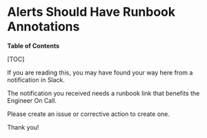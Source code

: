 # Alerts Should Have Runbook Annotations

**Table of Contents**

[TOC]

If you are reading this, you may have found your way here from a notification in Slack.

The notification you received needs a runbook link that benefits the Engineer On Call.

Please create an issue or corrective action to create one.

Thank you!
